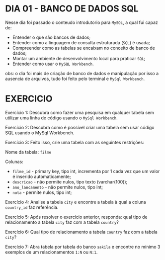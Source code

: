# DIA 01 - BANCO DE DADOS SQL

Nesse dia foi passado o conteudo introdutorio para `MySQL`, a qual fui capaz de:

- Entender o que são bancos de dados;
- Entender como a linguagem de consulta estruturada (`SQL`) é usada;
- Compreender como as tabelas se encaixam no conceito de banco de dados;
- Montar um ambiente de desenvolvimento local para praticar `SQL`;
- Entender como usar o `MySQL Workbench`.

obs: o dia foi mais de criação de banco de dados e manipulação por isso a ausencia de arquivos, tudo foi feito pelo terminal e `MySql Workbench`.

# EXERCICIO

Exercício 1: Descubra como fazer uma pesquisa em qualquer tabela sem utilizar uma linha de código usando o `MySql Workbench`.

Exercício 2: Descubra como é possível criar uma tabela sem usar código SQL usando o MySql Workbench.

Exercício 3: Feito isso, crie uma tabela com as seguintes restrições:

Nome da tabela: `filme`

Colunas:

- `filme_id` - primary key, tipo int, incrementa por 1 cada vez que um valor é inserido automaticamente;
- `descricao` - não permite nulos, tipo texto (varchar(100));
- `ano_lancamento` - não permite nulos, tipo int;
- `nota` - permite nulos, tipo int;

Exercício 4: Analise a tabela `city` e encontre a tabela à qual a coluna `country_id` faz referência.

Exercício 5: Após resolver o exercício anterior, responda: qual tipo de relacionamento a tabela `city` faz com a tabela `country`?

Exercício 6: Qual tipo de relacionamento a tabela `country` faz com a tabela `city`?

Exercício 7: Abra tabela por tabela do banco `sakila` e encontre no mínimo 3 exemplos de um relacionamentos `1:N` ou `N:1`.
